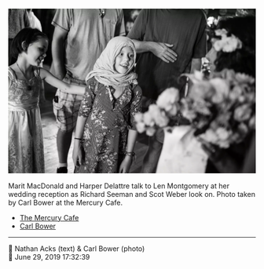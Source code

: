 ![Marit MacDonald and Harper Delattre talk to Len Montgomery](assets/2f8cda5c27effaaf96b588d4204c488a.webp)

Marit MacDonald and Harper Delattre talk to Len Montgomery at her wedding reception as Richard Seeman and Scot Weber look on. Photo taken by Carl Bower at the Mercury Cafe.

* [The Mercury Cafe](http://mercurycafe.com)
* [Carl Bower](https://carlbowerphotos.com)

- - - -

<span aria-hidden="true">👥</span> Nathan Acks (text) & Carl Bower (photo)  
<span aria-hidden="true">📅</span> June 29, 2019 17:32:39
